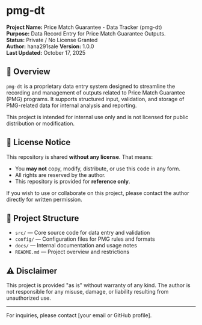 # pmg-dt

**Project Name:** Price Match Guarantee - Data Tracker (pmg-dt)  
**Purpose:** Data Record Entry for Price Match Guarantee Outputs.  
**Status:** Private / No License Granted  
**Author:** hana291sale
**Version:** 1.0.0  
**Last Updated:** October 17, 2025

## 🧾 Overview

`pmg-dt` is a proprietary data entry system designed to streamline the recording and management of outputs related to Price Match Guarantee (PMG) programs. It supports structured input, validation, and storage of PMG-related data for internal analysis and reporting.

This project is intended for internal use only and is not licensed for public distribution or modification.

## 🚫 License Notice

This repository is shared **without any license**. That means:

- You **may not** copy, modify, distribute, or use this code in any form.
- All rights are reserved by the author.
- This repository is provided for **reference only**.

If you wish to use or collaborate on this project, please contact the author directly for written permission.

## 📁 Project Structure

- `src/` — Core source code for data entry and validation  
- `config/` — Configuration files for PMG rules and formats  
- `docs/` — Internal documentation and usage notes  
- `README.md` — Project overview and restrictions  

## ⚠️ Disclaimer

This project is provided "as is" without warranty of any kind. The author is not responsible for any misuse, damage, or liability resulting from unauthorized use.

---

For inquiries, please contact [your email or GitHub profile].
